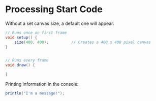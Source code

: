 # Processing Start Code

Without a set canvas size, a default one will appear.

```java
// Runs once on first frame
void setup() { 
    size(400, 400);          // Creates a 400 x 400 pixel canvas
}


// Runs every frame
void draw() {

}
```

Printing information in the console:

```java
println("I'm a message!");  
```



